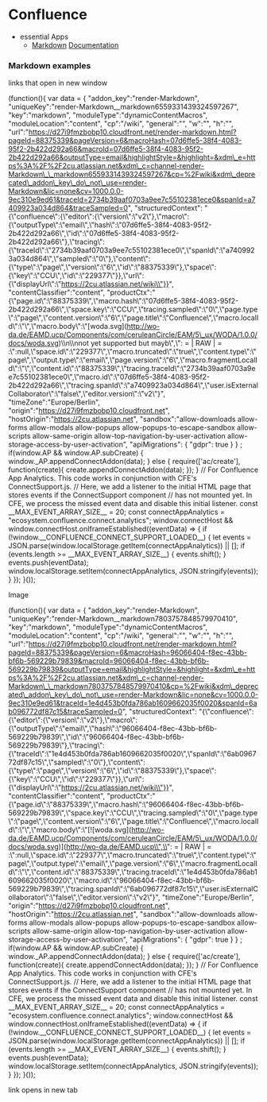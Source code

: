 # Confluence

- essential Apps
  - [Markdown](https://2cu.atlassian.net/wiki/plugins/servlet/ac/com.atlassian.confluence.emcee/discover#!/discover/app/render-Markdown?installDialogOpen=true&reduceInstallFrictionEnabled=true&source=mpac) [Documentation](https://streamline.atlassian.net/wiki/spaces/RM/overview)

### Markdown examples

links that open in new window

(function(){ var data = { "addon\_key":"render-Markdown", "uniqueKey":"render-Markdown\_\_markdown6559331439324597267", "key":"markdown", "moduleType":"dynamicContentMacros", "moduleLocation":"content", "cp":"/wiki", "general":"", "w":"", "h":"", "url":"https://d27i9fmzbobp10.cloudfront.net/render-markdown.html?pageId=88375339&pageVersion=6&macroHash=07d6ffe5-38f4-4083-95f2-2b422d292a66&macroId=07d6ffe5-38f4-4083-95f2-2b422d292a66&outputType=email&highlightStyle=&highlight=&xdm\_e=https%3A%2F%2F2cu.atlassian.net&xdm\_c=channel-render-Markdown\_\_markdown6559331439324597267&cp=%2Fwiki&xdm\_deprecated\_addon\_key\_do\_not\_use=render-Markdown&lic=none&cv=1000.0.0-9ec310e9ed61&traceId=2734b39aaf0703a9ee7c55102381ece0&spanId=a7409923a034d864&traceSampled=0", "structuredContext": "{\\"confluence\\":{\\"editor\\":{\\"version\\":\\"v2\\"},\\"macro\\":{\\"outputType\\":\\"email\\",\\"hash\\":\\"07d6ffe5-38f4-4083-95f2-2b422d292a66\\",\\"id\\":\\"07d6ffe5-38f4-4083-95f2-2b422d292a66\\"},\\"tracing\\":{\\"traceId\\":\\"2734b39aaf0703a9ee7c55102381ece0\\",\\"spanId\\":\\"a7409923a034d864\\",\\"sampled\\":\\"0\\"},\\"content\\":{\\"type\\":\\"page\\",\\"version\\":\\"6\\",\\"id\\":\\"88375339\\"},\\"space\\":{\\"key\\":\\"CCU\\",\\"id\\":\\"229377\\"}},\\"url\\":{\\"displayUrl\\":\\"https://2cu.atlassian.net/wiki\\"}}", "contentClassifier":"content", "productCtx":"{\\"page.id\\":\\"88375339\\",\\"macro.hash\\":\\"07d6ffe5-38f4-4083-95f2-2b422d292a66\\",\\"space.key\\":\\"CCU\\",\\"tracing.sampled\\":\\"0\\",\\"page.type\\":\\"page\\",\\"content.version\\":\\"6\\",\\"page.title\\":\\"Confluence\\",\\"macro.localId\\":\\"\\",\\"macro.body\\":\\"\[woda.svg\](http://wo-da.de/EAMD.ucp/Components/com/ceruleanCircle/EAM/5\_ux/WODA/1.0.0/docs/woda.svg)\\\\n\\\\nnot yet supported but mayb\\",\\": = | RAW | = :\\":null,\\"space.id\\":\\"229377\\",\\"macro.truncated\\":\\"true\\",\\"content.type\\":\\"page\\",\\"output.type\\":\\"email\\",\\"page.version\\":\\"6\\",\\"macro.fragmentLocalId\\":\\"\\",\\"content.id\\":\\"88375339\\",\\"tracing.traceId\\":\\"2734b39aaf0703a9ee7c55102381ece0\\",\\"macro.id\\":\\"07d6ffe5-38f4-4083-95f2-2b422d292a66\\",\\"tracing.spanId\\":\\"a7409923a034d864\\",\\"user.isExternalCollaborator\\":\\"false\\",\\"editor.version\\":\\"v2\\"}", "timeZone":"Europe/Berlin", "origin":"https://d27i9fmzbobp10.cloudfront.net", "hostOrigin":"https://2cu.atlassian.net", "sandbox":"allow-downloads allow-forms allow-modals allow-popups allow-popups-to-escape-sandbox allow-scripts allow-same-origin allow-top-navigation-by-user-activation allow-storage-access-by-user-activation", "apiMigrations": { "gdpr": true } } ; if(window.AP && window.AP.subCreate) { window.\_AP.appendConnectAddon(data); } else { require(\['ac/create'\], function(create){ create.appendConnectAddon(data); }); } // For Confluence App Analytics. This code works in conjunction with CFE's ConnectSupport.js. // Here, we add a listener to the initial HTML page that stores events if the ConnectSupport component // has not mounted yet. In CFE, we process the missed event data and disable this initial listener. const \_\_MAX\_EVENT\_ARRAY\_SIZE\_\_ = 20; const connectAppAnalytics = "ecosystem.confluence.connect.analytics"; window.connectHost && window.connectHost.onIframeEstablished((eventData) => { if (!window.\_\_CONFLUENCE\_CONNECT\_SUPPORT\_LOADED\_\_) { let events = JSON.parse(window.localStorage.getItem(connectAppAnalytics)) || \[\]; if (events.length >= \_\_MAX\_EVENT\_ARRAY\_SIZE\_\_) { events.shift(); } events.push(eventData); window.localStorage.setItem(connectAppAnalytics, JSON.stringify(events)); } }); }());

Image

(function(){ var data = { "addon\_key":"render-Markdown", "uniqueKey":"render-Markdown\_\_markdown7803757848579970410", "key":"markdown", "moduleType":"dynamicContentMacros", "moduleLocation":"content", "cp":"/wiki", "general":"", "w":"", "h":"", "url":"https://d27i9fmzbobp10.cloudfront.net/render-markdown.html?pageId=88375339&pageVersion=6&macroHash=96066404-f8ec-43bb-bf6b-569229b79839&macroId=96066404-f8ec-43bb-bf6b-569229b79839&outputType=email&highlightStyle=&highlight=&xdm\_e=https%3A%2F%2F2cu.atlassian.net&xdm\_c=channel-render-Markdown\_\_markdown7803757848579970410&cp=%2Fwiki&xdm\_deprecated\_addon\_key\_do\_not\_use=render-Markdown&lic=none&cv=1000.0.0-9ec310e9ed61&traceId=1e4d453b0fda786ab1609662035f0020&spanId=6ab096772df87c15&traceSampled=0", "structuredContext": "{\\"confluence\\":{\\"editor\\":{\\"version\\":\\"v2\\"},\\"macro\\":{\\"outputType\\":\\"email\\",\\"hash\\":\\"96066404-f8ec-43bb-bf6b-569229b79839\\",\\"id\\":\\"96066404-f8ec-43bb-bf6b-569229b79839\\"},\\"tracing\\":{\\"traceId\\":\\"1e4d453b0fda786ab1609662035f0020\\",\\"spanId\\":\\"6ab096772df87c15\\",\\"sampled\\":\\"0\\"},\\"content\\":{\\"type\\":\\"page\\",\\"version\\":\\"6\\",\\"id\\":\\"88375339\\"},\\"space\\":{\\"key\\":\\"CCU\\",\\"id\\":\\"229377\\"}},\\"url\\":{\\"displayUrl\\":\\"https://2cu.atlassian.net/wiki\\"}}", "contentClassifier":"content", "productCtx":"{\\"page.id\\":\\"88375339\\",\\"macro.hash\\":\\"96066404-f8ec-43bb-bf6b-569229b79839\\",\\"space.key\\":\\"CCU\\",\\"tracing.sampled\\":\\"0\\",\\"page.type\\":\\"page\\",\\"content.version\\":\\"6\\",\\"page.title\\":\\"Confluence\\",\\"macro.localId\\":\\"\\",\\"macro.body\\":\\"\[!\[woda.svg\](http://wo-da.de/EAMD.ucp/Components/com/ceruleanCircle/EAM/5\_ux/WODA/1.0.0/docs/woda.svg)\](http://wo-da.de/EAMD.ucp\\",\\": = | RAW | = :\\":null,\\"space.id\\":\\"229377\\",\\"macro.truncated\\":\\"true\\",\\"content.type\\":\\"page\\",\\"output.type\\":\\"email\\",\\"page.version\\":\\"6\\",\\"macro.fragmentLocalId\\":\\"\\",\\"content.id\\":\\"88375339\\",\\"tracing.traceId\\":\\"1e4d453b0fda786ab1609662035f0020\\",\\"macro.id\\":\\"96066404-f8ec-43bb-bf6b-569229b79839\\",\\"tracing.spanId\\":\\"6ab096772df87c15\\",\\"user.isExternalCollaborator\\":\\"false\\",\\"editor.version\\":\\"v2\\"}", "timeZone":"Europe/Berlin", "origin":"https://d27i9fmzbobp10.cloudfront.net", "hostOrigin":"https://2cu.atlassian.net", "sandbox":"allow-downloads allow-forms allow-modals allow-popups allow-popups-to-escape-sandbox allow-scripts allow-same-origin allow-top-navigation-by-user-activation allow-storage-access-by-user-activation", "apiMigrations": { "gdpr": true } } ; if(window.AP && window.AP.subCreate) { window.\_AP.appendConnectAddon(data); } else { require(\['ac/create'\], function(create){ create.appendConnectAddon(data); }); } // For Confluence App Analytics. This code works in conjunction with CFE's ConnectSupport.js. // Here, we add a listener to the initial HTML page that stores events if the ConnectSupport component // has not mounted yet. In CFE, we process the missed event data and disable this initial listener. const \_\_MAX\_EVENT\_ARRAY\_SIZE\_\_ = 20; const connectAppAnalytics = "ecosystem.confluence.connect.analytics"; window.connectHost && window.connectHost.onIframeEstablished((eventData) => { if (!window.\_\_CONFLUENCE\_CONNECT\_SUPPORT\_LOADED\_\_) { let events = JSON.parse(window.localStorage.getItem(connectAppAnalytics)) || \[\]; if (events.length >= \_\_MAX\_EVENT\_ARRAY\_SIZE\_\_) { events.shift(); } events.push(eventData); window.localStorage.setItem(connectAppAnalytics, JSON.stringify(events)); } }); }());

link opens in new tab
